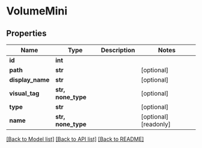 # VolumeMini


## Properties

Name | Type | Description | Notes
------------ | ------------- | ------------- | -------------
**id** | **int** |  | 
**path** | **str** |  | [optional] 
**display_name** | **str** |  | [optional] 
**visual_tag** | **str, none_type** |  | [optional] 
**type** | **str** |  | [optional] 
**name** | **str, none_type** |  | [optional] [readonly] 

[[Back to Model list]](../#documentation-for-models) [[Back to API list]](../#documentation-for-api-endpoints) [[Back to README]](../)


